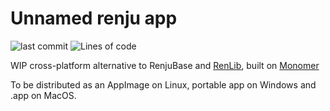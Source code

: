 # Unnamed renju app
![last commit](https://img.shields.io/github/last-commit/Litoprobka/renju-app)
![Lines of code](https://img.shields.io/tokei/lines/github/Litoprobka/renju-app)

WIP cross-platform alternative to RenjuBase and [RenLib](https://github.com/gomoku/RenLib), built on [Monomer](https://github.com/fjvallarino/monomer)

To be distributed as an AppImage on Linux, portable app on Windows and .app on MacOS.
